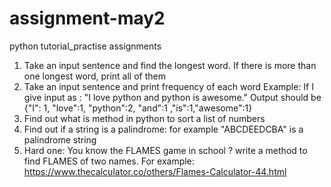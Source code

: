 # assignment-may2
python tutorial_practise assignments
1. Take an input sentence and find the longest word. If there is more than one longest word, print all of them
2. Take an input sentence and print frequency of each word
   Example: If I give input as : "I love python and python is awesome." Output should be {"I": 1, "love":1, "python":2, "and":1      ,"is":1,"awesome":1}
3. Find out what is method in python to sort a list of numbers
4. Find out if a string is a palindrome: for example "ABCDEEDCBA" is a palindrome string
5. Hard one: You know the FLAMES game in school ? write a method to find FLAMES of two names. For example:      https://www.thecalculator.co/others/Flames-Calculator-44.html
